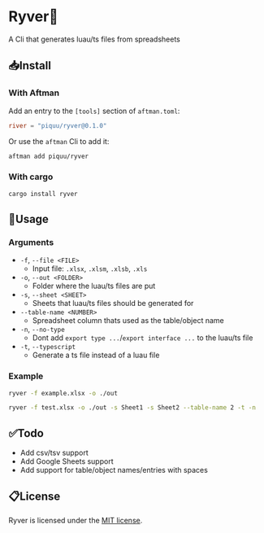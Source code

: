 # Ryver🌊
A Cli that generates luau/ts files from spreadsheets

## 📥Install

### With Aftman
Add an entry to the `[tools]` section of `aftman.toml`:
```toml
river = "piquu/ryver@0.1.0"
```

Or use the `aftman` Cli to add it:
```bash
aftman add piquu/ryver
```

### With cargo
```bash
cargo install ryver
```

## 📕Usage

### Arguments
* `-f`, `--file <FILE>`
    * Input file: `.xlsx`, `.xlsm`, `.xlsb`, `.xls`
* `-o`, `--out <FOLDER>`
    * Folder where the luau/ts files are put
* `-s`, `--sheet <SHEET>`
    * Sheets that luau/ts files should be generated for
* `--table-name <NUMBER>`
    * Spreadsheet column thats used as the table/object name
* `-n`, `--no-type`
    * Dont add `export type ...`/`export interface ...` to the luau/ts file
* `-t`, `--typescript`
    * Generate a ts file instead of a luau file

### Example
```bash
ryver -f example.xlsx -o ./out
```

```bash
ryver -f test.xlsx -o ./out -s Sheet1 -s Sheet2 --table-name 2 -t -n
```

## ✅Todo
* Add csv/tsv support
* Add Google Sheets support
* Add support for table/object names/entries with spaces

## 📋License
Ryver is licensed under the [MIT license](LICENSE).
